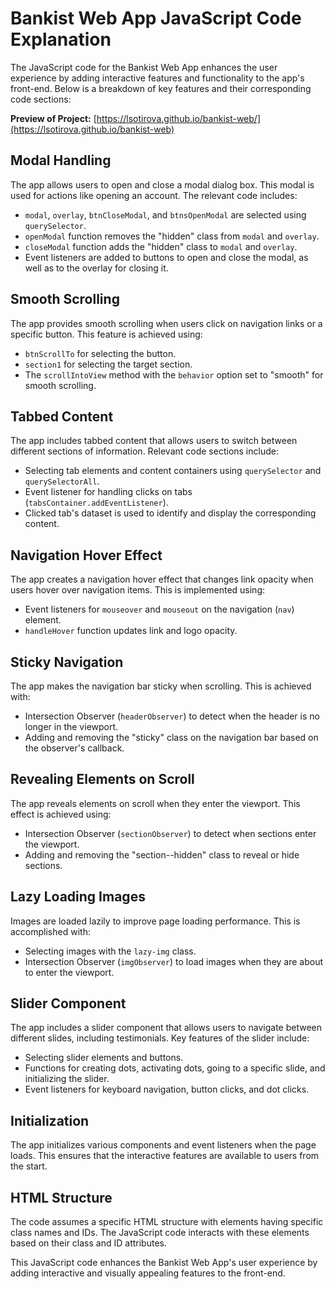 # Bankist Web App JavaScript Code Explanation

The JavaScript code for the Bankist Web App enhances the user experience by adding interactive features and functionality to the app's front-end. Below is a breakdown of key features and their corresponding code sections:

**Preview of Project:** [https://lsotirova.github.io/bankist-web/](https://lsotirova.github.io/bankist-web)

## Modal Handling

The app allows users to open and close a modal dialog box. This modal is used for actions like opening an account. The relevant code includes:

- `modal`, `overlay`, `btnCloseModal`, and `btnsOpenModal` are selected using `querySelector`.
- `openModal` function removes the "hidden" class from `modal` and `overlay`.
- `closeModal` function adds the "hidden" class to `modal` and `overlay`.
- Event listeners are added to buttons to open and close the modal, as well as to the overlay for closing it.

## Smooth Scrolling

The app provides smooth scrolling when users click on navigation links or a specific button. This feature is achieved using:

- `btnScrollTo` for selecting the button.
- `section1` for selecting the target section.
- The `scrollIntoView` method with the `behavior` option set to "smooth" for smooth scrolling.

## Tabbed Content

The app includes tabbed content that allows users to switch between different sections of information. Relevant code sections include:

- Selecting tab elements and content containers using `querySelector` and `querySelectorAll`.
- Event listener for handling clicks on tabs (`tabsContainer.addEventListener`).
- Clicked tab's dataset is used to identify and display the corresponding content.

## Navigation Hover Effect

The app creates a navigation hover effect that changes link opacity when users hover over navigation items. This is implemented using:

- Event listeners for `mouseover` and `mouseout` on the navigation (`nav`) element.
- `handleHover` function updates link and logo opacity.

## Sticky Navigation

The app makes the navigation bar sticky when scrolling. This is achieved with:

- Intersection Observer (`headerObserver`) to detect when the header is no longer in the viewport.
- Adding and removing the "sticky" class on the navigation bar based on the observer's callback.

## Revealing Elements on Scroll

The app reveals elements on scroll when they enter the viewport. This effect is achieved using:

- Intersection Observer (`sectionObserver`) to detect when sections enter the viewport.
- Adding and removing the "section--hidden" class to reveal or hide sections.

## Lazy Loading Images

Images are loaded lazily to improve page loading performance. This is accomplished with:

- Selecting images with the `lazy-img` class.
- Intersection Observer (`imgObserver`) to load images when they are about to enter the viewport.

## Slider Component

The app includes a slider component that allows users to navigate between different slides, including testimonials. Key features of the slider include:

- Selecting slider elements and buttons.
- Functions for creating dots, activating dots, going to a specific slide, and initializing the slider.
- Event listeners for keyboard navigation, button clicks, and dot clicks.

## Initialization

The app initializes various components and event listeners when the page loads. This ensures that the interactive features are available to users from the start.

## HTML Structure

The code assumes a specific HTML structure with elements having specific class names and IDs. The JavaScript code interacts with these elements based on their class and ID attributes.

This JavaScript code enhances the Bankist Web App's user experience by adding interactive and visually appealing features to the front-end.


